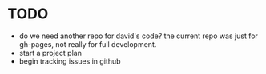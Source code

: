 # TODO

- do we need another repo for david's code? the current repo was just for gh-pages, not really for full development.
- start a project plan
- begin tracking issues in github
